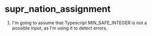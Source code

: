 # supr_nation_assignment

1. I'm going to assume that Typescript MIN_SAFE_INTEGER is not a possible input, as I'm using it to detect errors.